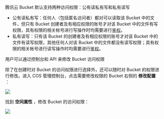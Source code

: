 腾讯云 Bucket 默认支持两种访问权限：公有读私有写和私有读写

- 公有读私有写：任何人（包括匿名访问者）都对可以读取该 Bucket 中的文件，但只有 Bucket 创建者及有相应权限的账号才对该 Bucket 中的文件有写权限，具有权限的相关帐号进行写操作时均需要进行[鉴权](/doc/api/264/5993)。
- 私有读写：只有该 Bucket 的创建者及有相应权限的账号才对该 Bucket 中的文件有读写权限，其他任何人对该 Bucket 中的文件都没有读写权限；具有权限的相关帐号进行读写操作时均需要进行[鉴权](/doc/api/264/5993)。

用户可以通过控制台和 API 来修改 Bucket 访问权限

除了在创建时对 Bucket 的访问权限进行选择外，还可以随时对 Bucket 的权限进行修改。进入 COS 管理控制台，点击需要修改权限的 Bucket 右侧的 **修改配置** ：

![](//mccdn.qcloud.com/static/img/61e098cb598ef0ad578becdac5ae4e4b/image.jpg)

找到 **空间属性** ，修改 Bucket 的访问权限：

![](//mccdn.qcloud.com/static/img/0ca856743d2f6e581bc3b173404cab28/image.jpg)
